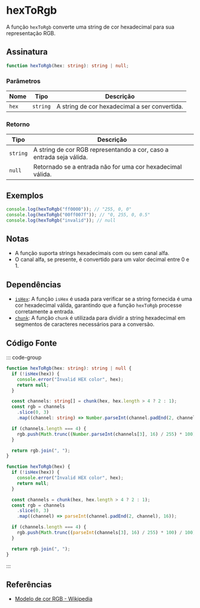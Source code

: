 # hexToRgb

A função `hexToRgb` converte uma string de cor hexadecimal para sua representação RGB.

## Assinatura

```typescript
function hexToRgb(hex: string): string | null;
```

### Parâmetros

| Nome | Tipo   | Descrição                                               |
|------|--------|---------------------------------------------------------|
| `hex` | `string` | A string de cor hexadecimal a ser convertida.          |

### Retorno

| Tipo   | Descrição                                               |
|--------|---------------------------------------------------------|
| `string` | A string de cor RGB representando a cor, caso a entrada seja válida. |
| `null`  | Retornado se a entrada não for uma cor hexadecimal válida. |

## Exemplos

```typescript
console.log(hexToRgb("ff0000")); // "255, 0, 0"
console.log(hexToRgb("00ff007f")); // "0, 255, 0, 0.5"
console.log(hexToRgb("invalid")); // null
```

## Notas

- A função suporta strings hexadecimais com ou sem canal alfa.
- O canal alfa, se presente, é convertido para um valor decimal entre 0 e 1.

## Dependências

- [`isHex`](./isHex.md): A função `isHex` é usada para verificar se a string fornecida é uma cor hexadecimal válida, garantindo que a função `hexToRgb` processe corretamente a entrada.
- [`chunk`](./chunk.md): A função `chunk` é utilizada para dividir a string hexadecimal em segmentos de caracteres necessários para a conversão.

## Código Fonte

::: code-group
```typescript
function hexToRgb(hex: string): string | null {
  if (!isHex(hex)) {
    console.error("Invalid HEX color", hex);
    return null;
  }

  const channels: string[] = chunk(hex, hex.length > 4 ? 2 : 1);
  const rgb = channels
    .slice(0, 3)
    .map((channel: string) => Number.parseInt(channel.padEnd(2, channel), 16));

  if (channels.length === 4) {
    rgb.push(Math.trunc((Number.parseInt(channels[3], 16) / 255) * 100) / 100);
  }

  return rgb.join(", ");
}
```

```javascript
function hexToRgb(hex) {
  if (!isHex(hex)) {
    console.error("Invalid HEX color", hex);
    return null;
  }

  const channels = chunk(hex, hex.length > 4 ? 2 : 1);
  const rgb = channels
    .slice(0, 3)
    .map((channel) => parseInt(channel.padEnd(2, channel), 16));

  if (channels.length === 4) {
    rgb.push(Math.trunc((parseInt(channels[3], 16) / 255) * 100) / 100);
  }

  return rgb.join(", ");
}
```
:::

## Referências

- [Modelo de cor RGB - Wikipedia](https://pt.wikipedia.org/wiki/RGB)